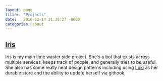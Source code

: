 ```yaml
---
layout: page
title:  "Projects"
date:   2016-12-14 21:38:27 -0600
categories: about
---
```


## [Iris](https://github.com/vorpalhex/iris)
Iris is my main ~~time waster~~ side project. She's a bot that exists across multiple services, keeps track of people, and generally tries to be useful. She also has some really neat design patterns including using [Loki](http://lokijs.org/) as her durable store and the ability to update herself via githook.
